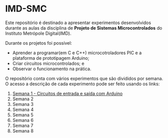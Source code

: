 # IMD-SMC

Este repositório é destinado a apresentar experimentos desenvolvidos durante as aulas da disciplina de **Projeto de Sistemas Microcontrolados** do Instituto Metrópole Digital(IMD).

Durante os projetos foi possível:
- Aprender a programar(em C e C++) microcotroladores PIC e a plataforma de prototipagem Arduino;
- Criar circuitos microcontrolados; e
- Observar o funcionamento na prática.

O repositório conta com vários experimentos que são divididos por semana. O acesso a descrição de cada experimento pode ser feito usando os links:

1. [Semana 1 - Circuitos de entrada e saída com Arduino](./src/Semana1/semana1.md)
2. Semana 2
3. Semana 3
4. Semana 4
5. Semana 5
6. Semana 6
7. Semana 7
8. Semana 8